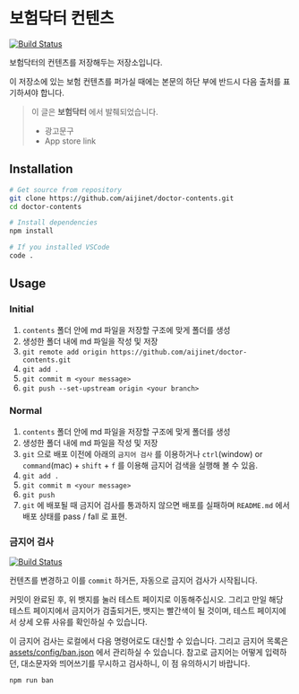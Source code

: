 # 보험닥터 컨텐츠
[![Build Status](https://github.com/aijinet/doctor-contents/workflows/ban/badge.svg)](https://github.com/aijinet/doctor-contents/actions?query=workflow%3Aban)

보험닥터의 컨텐츠를 저장해두는 저장소입니다.

이 저장소에 있는 보험 컨텐츠를 퍼가실 때에는 본문의 하단 부에 반드시 다음 출처를 표기하셔야 합니다.

> 이 글은 **보험닥터** 에서 발췌되었습니다.
>  - 광고문구
>  - App store link




## Installation
```bash
# Get source from repository
git clone https://github.com/aijinet/doctor-contents.git
cd doctor-contents

# Install dependencies
npm install

# If you installed VSCode
code .
```




## Usage
### Initial
1. `contents` 폴더 안에 md 파일을 저장할 구조에 맞게 폴더를 생성
2. 생성한 폴더 내에 md 파일을 작성 및 저장
3. `git remote add origin https://github.com/aijinet/doctor-contents.git`
4. `git add .`
5. `git commit m <your message>`
6. `git push --set-upstream origin <your branch>`

### Normal
1. `contents` 폴더 안에 md 파일을 저장할 구조에 맞게 폴더를 생성
2. 생성한 폴더 내에 md 파일을 작성 및 저장
3. `git` 으로 배포 이전에 아래의 `금지어 검사` 를 이용하거나 `ctrl`(window) or `command`(mac) + `shift` + `f` 를 이용해 금지어 검색을 실행해 볼 수 있음.
4. `git add .`
5. `git commit m <your message>`
6. `git push`
7. `git` 에 배포될 때 금지어 검사를 통과하지 않으면 배포를 실패하며 `README.md` 에서 배포 상태를 pass / fall 로 표현.

### 금지어 검사
[![Build Status](https://github.com/aijinet/doctor-contents/workflows/ban/badge.svg)](https://github.com/aijinet/doctor-contents/actions?query=workflow%3Aban)

컨텐츠를 변경하고 이를 `commit` 하거든, 자동으로 금지어 검사가 시작됩니다.

커밋이 완료된 후, 위 뱃지를 눌러 테스트 페이지로 이동해주십시오. 그리고 만일 해당 테스트 페이지에서 금지어가 검출되거든, 뱃지는 빨간색이 될 것이며, 테스트 페이지에서 상세 오류 사유를 확인하실 수 있습니다.

이 금지어 검사는 로컬에서 다음 명령어로도 대신할 수 있습니다. 그리고 금지어 목록은 [assets/config/ban.json](assets/config/ban.json) 에서 관리하실 수 있습니다. 참고로 금지어는 어떻게 입력하던, 대소문자와 띄어쓰기를 무시하고 검사하니, 이 점 유의하시기 바랍니다.

```bash
npm run ban
```